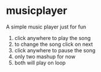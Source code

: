 # musicplayer

A simple music player just for fun

1. click anywhere to play the song 
2. to change the song click on next 
3. click anywhere to pause the song 
4. only two mashup for now 
5. both will play on loop 
